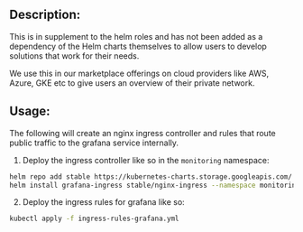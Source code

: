 
## Description:
This is in supplement to the helm roles and has not been added as a dependency of the Helm charts themselves to allow users to develop solutions that work for their needs.

We use this in our marketplace offerings on cloud providers like AWS, Azure, GKE etc to give users an overview of their private network.

## Usage:
The following will create an nginx ingress controller and rules that route public traffic to the grafana service internally.

1. Deploy the ingress controller like so in the `monitoring` namespace:
```bash
helm repo add stable https://kubernetes-charts.storage.googleapis.com/
helm install grafana-ingress stable/nginx-ingress --namespace monitoring --set controller.replicaCount=2 --set rbac.create=true
``````

2. Deploy the ingress rules for grafana like so:
```bash
kubectl apply -f ingress-rules-grafana.yml
```


